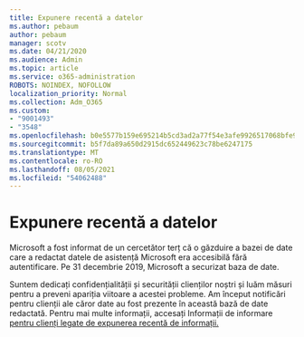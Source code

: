 ```yaml
---
title: Expunere recentă a datelor
ms.author: pebaum
author: pebaum
manager: scotv
ms.date: 04/21/2020
ms.audience: Admin
ms.topic: article
ms.service: o365-administration
ROBOTS: NOINDEX, NOFOLLOW
localization_priority: Normal
ms.collection: Adm_O365
ms.custom:
- "9001493"
- "3548"
ms.openlocfilehash: b0e5577b159e695214b5cd3ad2a77f54e3afe9926517068bfe9a90e475dfc491
ms.sourcegitcommit: b5f7da89a650d2915dc652449623c78be6247175
ms.translationtype: MT
ms.contentlocale: ro-RO
ms.lasthandoff: 08/05/2021
ms.locfileid: "54062488"
---
```

# <a name="recent-data-exposure"></a>Expunere recentă a datelor

Microsoft a fost informat de un cercetător terț că o găzduire a bazei de date care a redactat datele de asistență Microsoft era accesibilă fără autentificare. Pe 31 decembrie 2019, Microsoft a securizat baza de date.

Suntem dedicați confidențialității și securității clienților noștri și luăm măsuri pentru a preveni apariția viitoare a acestei probleme. Am început notificări pentru clienții ale căror date au fost prezente în această bază de date redactată. Pentru mai multe informații, accesați Informații de informare [pentru clienți legate de expunerea recentă de informații.](https://aka.ms/privacyinfo)
